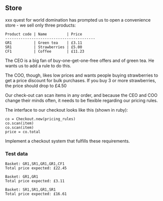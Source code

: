 ## Store

xxx quest for world domination has prompted us to open a convenience store - we
sell only three products:

    Product code | Name         | Price
    -----------------------------------------
    GR1          | Green tea    | £3.11
    SR1          | Strawberries | £5.00
    CF1          | Coffee       | £11.23

The CEO is a big fan of buy-one-get-one-free offers and of green tea. He wants
us to add a rule to do this.

The COO, though, likes low prices and wants people buying strawberries to get a
price discount for bulk purchases. If you buy 3 or more strawberries, the price
should drop to £4.50

Our check-out can scan items in any order, and because the CEO and COO change
their minds often, it needs to be flexible regarding our pricing rules.

The interface to our checkout looks like this (shown in ruby):

    co = Checkout.new(pricing_rules)
    co.scan(item)
    co.scan(item)
    price = co.total

Implement a checkout system that fulfills these requirements.

### Test data

    Basket: GR1,SR1,GR1,GR1,CF1
    Total price expected: £22.45

    Basket: GR1,GR1
    Total price expected: £3.11

    Basket: SR1,SR1,GR1,SR1
    Total price expected: £16.61
